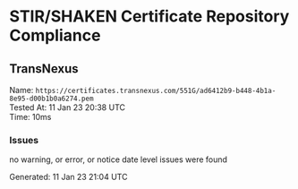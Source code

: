 # STIR/SHAKEN Certificate Repository Compliance

## TransNexus

Name: `https://certificates.transnexus.com/551G/ad6412b9-b448-4b1a-8e95-d00b1b0a6274.pem`\
Tested At: 11 Jan 23 20:38 UTC\
Time: 10ms

### Issues

no warning, or error, or notice date level issues were found

Generated: 11 Jan 23 21:04 UTC